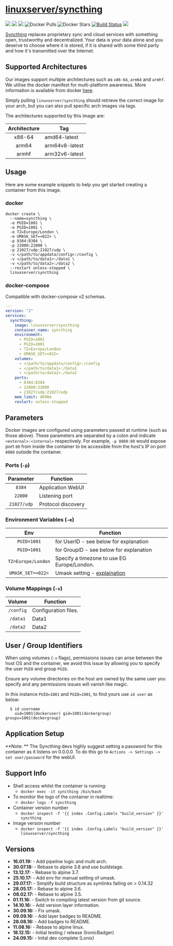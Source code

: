 # [linuxserver/syncthing](https://github.com/linuxserver/docker-syncthing)

[![](https://img.shields.io/discord/354974912613449730.svg?logo=discord&label=LSIO%20Discord&style=flat-square)](https://discord.gg/YWrKVTn)
[![](https://images.microbadger.com/badges/version/linuxserver/syncthing.svg)](https://microbadger.com/images/linuxserver/syncthing "Get your own version badge on microbadger.com")
[![](https://images.microbadger.com/badges/image/linuxserver/syncthing.svg)](https://microbadger.com/images/linuxserver/syncthing "Get your own version badge on microbadger.com")
![Docker Pulls](https://img.shields.io/docker/pulls/linuxserver/syncthing.svg)
![Docker Stars](https://img.shields.io/docker/stars/linuxserver/syncthing.svg)
[![Build Status](https://ci.linuxserver.io/buildStatus/icon?job=Docker-Pipeline-Builders/docker-syncthing/master)](https://ci.linuxserver.io/job/Docker-Pipeline-Builders/job/docker-syncthing/job/master/)
[![](https://lsio-ci.ams3.digitaloceanspaces.com/linuxserver/syncthing/latest/badge.svg)](https://lsio-ci.ams3.digitaloceanspaces.com/linuxserver/syncthing/latest/index.html)

[Syncthing](https://syncthing.net) replaces proprietary sync and cloud services with something open, trustworthy and decentralized. Your data is your data alone and you deserve to choose where it is stored, if it is shared with some third party and how it's transmitted over the Internet.

## Supported Architectures

Our images support multiple architectures such as `x86-64`, `arm64` and `armhf`. We utilise the docker manifest for multi-platform awareness. More information is available from docker [here](https://github.com/docker/distribution/blob/master/docs/spec/manifest-v2-2.md#manifest-list). 

Simply pulling `linuxserver/syncthing` should retrieve the correct image for your arch, but you can also pull specific arch images via tags.

The architectures supported by this image are:

| Architecture | Tag |
| :----: | --- |
| x86-64 | amd64-latest |
| arm64 | arm64v8-latest |
| armhf | arm32v6-latest |


## Usage

Here are some example snippets to help you get started creating a container from this image.

### docker

```
docker create \
  --name=syncthing \
  -e PUID=1001 \
  -e PGID=1001 \
  -e TZ=Europe/London \
  -e UMASK_SET=<022> \
  -p 8384:8384 \
  -p 22000:22000 \
  -p 21027/udp:21027/udp \
  -v </path/to/appdata/config>:/config \
  -v </path/to/data1>:/data1 \
  -v </path/to/data2>:/data2 \
  --restart unless-stopped \
  linuxserver/syncthing
```


### docker-compose

Compatible with docker-compose v2 schemas.

```yaml
---
version: "2"
services:
  syncthing:
    image: linuxserver/syncthing
    container_name: syncthing
    environment:
      - PUID=1001
      - PGID=1001
      - TZ=Europe/London
      - UMASK_SET=<022>
    volumes:
      - </path/to/appdata/config>:/config
      - </path/to/data1>:/data1
      - </path/to/data2>:/data2
    ports:
      - 8384:8384
      - 22000:22000
      - 21027/udp:21027/udp
    mem_limit: 4096m
    restart: unless-stopped
```

## Parameters

Docker images are configured using parameters passed at runtime (such as those above). These parameters are separated by a colon and indicate `<external>:<internal>` respectively. For example, `-p 8080:80` would expose port `80` from inside the container to be accessible from the host's IP on port `8080` outside the container.

### Ports (`-p`)

| Parameter | Function |
| :----: | --- |
| `8384` | Application WebUI |
| `22000` | Listening port |
| `21027/udp` | Protocol discovery |


### Environment Variables (`-e`)

| Env | Function |
| :----: | --- |
| `PUID=1001` | for UserID - see below for explanation |
| `PGID=1001` | for GroupID - see below for explanation |
| `TZ=Europe/London` | Specify a timezone to use EG Europe/London. |
| `UMASK_SET=<022>` | Umask setting - [explaination](https://askubuntu.com/questions/44542/what-is-umask-and-how-does-it-work) |

### Volume Mappings (`-v`)

| Volume | Function |
| :----: | --- |
| `/config` | Configuration files. |
| `/data1` | Data1 |
| `/data2` | Data2 |



## User / Group Identifiers

When using volumes (`-v` flags), permissions issues can arise between the host OS and the container, we avoid this issue by allowing you to specify the user `PUID` and group `PGID`.

Ensure any volume directories on the host are owned by the same user you specify and any permissions issues will vanish like magic.

In this instance `PUID=1001` and `PGID=1001`, to find yours use `id user` as below:

```
  $ id username
    uid=1001(dockeruser) gid=1001(dockergroup) groups=1001(dockergroup)
```

## Application Setup

**Note: ** The Syncthing devs highly suggest setting a password for this container as it listens on 0.0.0.0. To do this go to `Actions -> Settings -> set user/password` for the webUI.


## Support Info

* Shell access whilst the container is running: 
  * `docker exec -it syncthing /bin/bash`
* To monitor the logs of the container in realtime: 
  * `docker logs -f syncthing`
* Container version number 
  * `docker inspect -f '{{ index .Config.Labels "build_version" }}' syncthing`
* Image version number
  * `docker inspect -f '{{ index .Config.Labels "build_version" }}' linuxserver/syncthing`

## Versions

* **16.01.19:** - Add pipeline logic and multi arch.
* **30.07.18:** - Rebase to alpine 3.8 and use buildstage.
* **13.12.17:** - Rebase to alpine 3.7.
* **25.10.17:** - Add env for manual setting of umask.
* **29.07.17:** - Simplify build structure as symlinks failing on > 0.14.32
* **28.05.17:** - Rebase to alpine 3.6.
* **08.02.17:** - Rebase to alpine 3.5.
* **01.11.16:** - Switch to compiling latest version from git source.
* **14.10.16:** - Add version layer information.
* **30.09.16:** - Fix umask.
* **09.09.16:** - Add layer badges to README.
* **28.08.16:** - Add badges to README.
* **11.08.16:** - Rebase to alpine linux.
* **18.12.15:** - Initial testing / release (IronicBadger)
* **24.09.15:** - Inital dev complete (Lonix)
